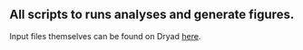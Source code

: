 ## All scripts to runs analyses and generate figures.

Input files themselves can be found on Dryad [here](LINK_HERE).
